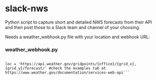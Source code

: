 # slack-nws

Python script to capture short and detailed NWS forecasts from their API and then post those to a Slack team and channel of your choosing.

Needs a weather_webhook.py file with your location and webhook URL:

### weather_webhook.py
```url = 'https://hooks.slack.com/services/XXXXXXXX/YYYYYYYYYY/ZZZZZZZZZZZZZZZZ'

loc = 'https://api.weather.gov/gridpoints/{office}/{grid_x},{grid_y}/forecast/' #check the examples tab at https://www.weather.gov/documentation/services-web-api```
